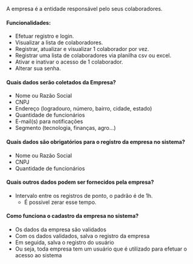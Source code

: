 A empresa é a entidade responsável pelo seus colaboradores. 


#### Funcionalidades:
* Efetuar registro e login.
* Visualizar a lista de colaboradores.
* Registrar, atualizar e visualizar 1 colaborador por vez.
* Registrar uma lista de colaboradores via planilha csv ou excel.
* Ativar e inativar o acesso de 1 colaborador.
* Alterar sua senha.

#### Quais dados serão coletados da Empresa?
* Nome ou Razão Social
* CNPJ
* Endereço (logradouro, número, bairro, cidade, estado)
* Quantidade de funcionários
* E-mail(s) para notificações
* Segmento (tecnologia, finanças, agro...)

#### Quais dados são obrigatórios para o registro da empresa no sistema?
* Nome ou Razão Social
* CNPJ
* Quantidade de funcionários

#### Quais outros dados podem ser fornecidos pela empresa?
* Intervalo entre os registros de ponto, o padrão é de 1h. 
  * É possivel zerar esse tempo.

#### Como funciona o cadastro da empresa no sistema?
* Os dados da empresa são validados 
* Com os dados validados, salva o registro da empresa
* Em seguida, salva o registro do usuário
* Ou seja, toda empresa tem um usuário que é utilizado para efetuar o acesso ao sistema